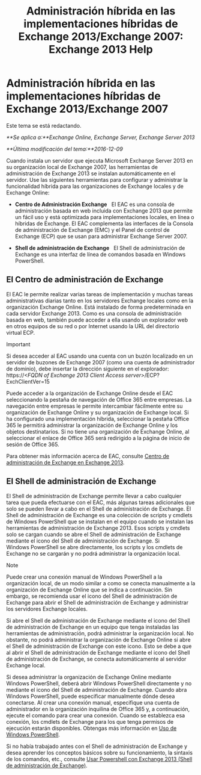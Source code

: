 ﻿---
title: 'Administración híbrida en las implementaciones híbridas de Exchange 2013/Exchange 2007: Exchange 2013 Help'
TOCTitle: Administración híbrida en las implementaciones híbridas de Exchange 2013/Exchange 2007
ms:assetid: 4b4370d5-1645-4b44-b4e0-c585fcaf970f
ms:mtpsurl: https://technet.microsoft.com/es-es/library/Dn151299(v=EXCHG.150)
ms:contentKeyID: 54652471
ms.date: 01/10/2018
mtps_version: v=EXCHG.150
ms.translationtype: HT
---

# Administración híbrida en las implementaciones híbridas de Exchange 2013/Exchange 2007

Este tema se está redactando.  

_**Se aplica a:**Exchange Online, Exchange Server, Exchange Server 2013_

_**Última modificación del tema:**2016-12-09_

Cuando instala un servidor que ejecuta Microsoft Exchange Server 2013 en su organización local de Exchange 2007, las herramientas de administración de Exchange 2013 se instalan automáticamente en el servidor. Use las siguientes herramientas para configurar y administrar la funcionalidad híbrida para las organizaciones de Exchange locales y de Exchange Online:

  - **Centro de Administración Exchange**   El EAC es una consola de administración basada en web incluida con Exchange 2013 que permite un fácil uso y está optimizada para implementaciones locales, en línea o híbridas de Exchange. El EAC complementa las interfaces de la Consola de administración de Exchange (EMC) y el Panel de control de Exchange (ECP) que se usan para administrar Exchange Server 2007.

  - **Shell de administración de Exchange**   El Shell de administración de Exchange es una interfaz de línea de comandos basada en Windows PowerShell.

## El Centro de administración de Exchange

El EAC le permite realizar varias tareas de implementación y muchas tareas administrativas diarias tanto en los servidores Exchange locales como en la organización Exchange Online. Está instalado de forma predeterminada en cada servidor Exchange 2013. Como es una consola de administración basada en web, también puede acceder a ella usando un explorador web en otros equipos de su red o por Internet usando la URL del directorio virtual ECP.


> [!IMPORTANT]
> Si desea acceder al EAC usando una cuenta con un buzón localizado en un servidor de buzones de Exchange 2007 (como una cuenta de administrador de dominio), debe insertar la dirección siguiente en el explorador:<BR>https://<EM>&lt;FQDN of Exchange 2013 Client Access server&gt;</EM>/ECP? ExchClientVer=15



Puede acceder a la organización de Exchange Online desde el EAC seleccionando la pestaña de navegación de Office 365 entre empresas. La navegación entre empresas le permite intercambiar fácilmente entre su organización de Exchange Online y su organización de Exchange local. Si ha configurado una implementación híbrida, seleccionar la pestaña Office 365 le permitirá administrar la organización de Exchange Online y los objetos destinatarios. Si no tiene una organización de Exchange Online, al seleccionar el enlace de Office 365 será redirigido a la página de inicio de sesión de Office 365.

Para obtener más información acerca de EAC, consulte [Centro de administración de Exchange en Exchange 2013](https://technet.microsoft.com/es-es/library/jj150562\(v=exchg.150\)).

## El Shell de administración de Exchange

El Shell de administración de Exchange permite llevar a cabo cualquier tarea que pueda efectuarse con el EAC, más algunas tareas adicionales que solo se pueden llevar a cabo en el Shell de administración de Exchange. El Shell de administración de Exchange es una colección de scripts y cmdlets de Windows PowerShell que se instalan en el equipo cuando se instalan las herramientas de administración de Exchange 2013. Esos scripts y cmdlets solo se cargan cuando se abre el Shell de administración de Exchange mediante el icono del Shell de administración de Exchange. Si Windows PowerShell se abre directamente, los scripts y los cmdlets de Exchange no se cargarán y no podrá administrar la organización local.


> [!NOTE]
> Puede crear una conexión manual de Windows PowerShell a la organización local, de un modo similar a como se conecta manualmente a la organización de Exchange Online que se indica a continuación. Sin embargo, se recomienda usar el icono del Shell de administración de Exchange para abrir el Shell de administración de Exchange y administrar los servidores Exchange locales.



Si abre el Shell de administración de Exchange mediante el icono del Shell de administración de Exchange en un equipo que tenga instaladas las herramientas de administración, podrá administrar la organización local. No obstante, no podrá administrar la organización de Exchange Online si abre el Shell de administración de Exchange con este icono. Esto se debe a que al abrir el Shell de administración de Exchange mediante el icono del Shell de administración de Exchange, se conecta automáticamente al servidor Exchange local.

Si desea administrar la organización de Exchange Online mediante Windows PowerShell, deberá abrir Windows PowerShell directamente y no mediante el icono del Shell de administración de Exchange. Cuando abra Windows PowerShell, puede especificar manualmente dónde desea conectarse. Al crear una conexión manual, especifique una cuenta de administrador en la organización inquilina de Office 365 y, a continuación, ejecute el comando para crear una conexión. Cuando se establezca esa conexión, los cmdlets de Exchange para los que tenga permisos de ejecución estarán disponibles. Obtengas más información en [Uso de Windows PowerShell](http://go.microsoft.com/fwlink/p/?linkid=209660).

Si no había trabajado antes con el Shell de administración de Exchange y desea aprender los conceptos básicos sobre su funcionamiento, la sintaxis de los comandos, etc., consulte [Usar Powershell con Exchange 2013 (Shell de administración de Exchange)](https://technet.microsoft.com/es-es/library/bb123778\(v=exchg.150\)).

